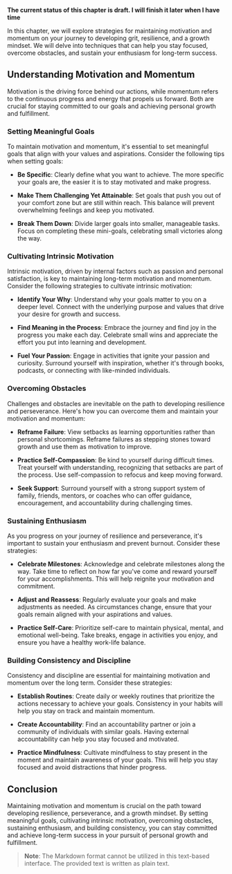 **The current status of this chapter is draft. I will finish it later when I have time**

In this chapter, we will explore strategies for maintaining motivation and momentum on your journey to developing grit, resilience, and a growth mindset. We will delve into techniques that can help you stay focused, overcome obstacles, and sustain your enthusiasm for long-term success.

Understanding Motivation and Momentum
-------------------------------------

Motivation is the driving force behind our actions, while momentum refers to the continuous progress and energy that propels us forward. Both are crucial for staying committed to our goals and achieving personal growth and fulfillment.

### Setting Meaningful Goals

To maintain motivation and momentum, it's essential to set meaningful goals that align with your values and aspirations. Consider the following tips when setting goals:

* **Be Specific**: Clearly define what you want to achieve. The more specific your goals are, the easier it is to stay motivated and make progress.

* **Make Them Challenging Yet Attainable**: Set goals that push you out of your comfort zone but are still within reach. This balance will prevent overwhelming feelings and keep you motivated.

* **Break Them Down**: Divide larger goals into smaller, manageable tasks. Focus on completing these mini-goals, celebrating small victories along the way.

### Cultivating Intrinsic Motivation

Intrinsic motivation, driven by internal factors such as passion and personal satisfaction, is key to maintaining long-term motivation and momentum. Consider the following strategies to cultivate intrinsic motivation:

* **Identify Your Why**: Understand why your goals matter to you on a deeper level. Connect with the underlying purpose and values that drive your desire for growth and success.

* **Find Meaning in the Process**: Embrace the journey and find joy in the progress you make each day. Celebrate small wins and appreciate the effort you put into learning and development.

* **Fuel Your Passion**: Engage in activities that ignite your passion and curiosity. Surround yourself with inspiration, whether it's through books, podcasts, or connecting with like-minded individuals.

### Overcoming Obstacles

Challenges and obstacles are inevitable on the path to developing resilience and perseverance. Here's how you can overcome them and maintain your motivation and momentum:

* **Reframe Failure**: View setbacks as learning opportunities rather than personal shortcomings. Reframe failures as stepping stones toward growth and use them as motivation to improve.

* **Practice Self-Compassion**: Be kind to yourself during difficult times. Treat yourself with understanding, recognizing that setbacks are part of the process. Use self-compassion to refocus and keep moving forward.

* **Seek Support**: Surround yourself with a strong support system of family, friends, mentors, or coaches who can offer guidance, encouragement, and accountability during challenging times.

### Sustaining Enthusiasm

As you progress on your journey of resilience and perseverance, it's important to sustain your enthusiasm and prevent burnout. Consider these strategies:

* **Celebrate Milestones**: Acknowledge and celebrate milestones along the way. Take time to reflect on how far you've come and reward yourself for your accomplishments. This will help reignite your motivation and commitment.

* **Adjust and Reassess**: Regularly evaluate your goals and make adjustments as needed. As circumstances change, ensure that your goals remain aligned with your aspirations and values.

* **Practice Self-Care**: Prioritize self-care to maintain physical, mental, and emotional well-being. Take breaks, engage in activities you enjoy, and ensure you have a healthy work-life balance.

### Building Consistency and Discipline

Consistency and discipline are essential for maintaining motivation and momentum over the long term. Consider these strategies:

* **Establish Routines**: Create daily or weekly routines that prioritize the actions necessary to achieve your goals. Consistency in your habits will help you stay on track and maintain momentum.

* **Create Accountability**: Find an accountability partner or join a community of individuals with similar goals. Having external accountability can help you stay focused and motivated.

* **Practice Mindfulness**: Cultivate mindfulness to stay present in the moment and maintain awareness of your goals. This will help you stay focused and avoid distractions that hinder progress.

Conclusion
----------

Maintaining motivation and momentum is crucial on the path toward developing resilience, perseverance, and a growth mindset. By setting meaningful goals, cultivating intrinsic motivation, overcoming obstacles, sustaining enthusiasm, and building consistency, you can stay committed and achieve long-term success in your pursuit of personal growth and fulfillment.
> **Note**: The Markdown format cannot be utilized in this text-based interface. The provided text is written as plain text.
